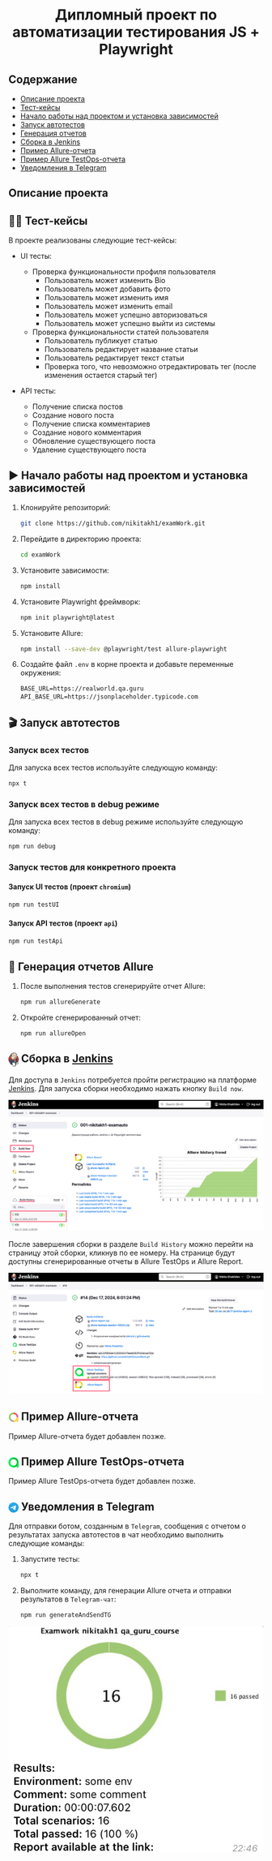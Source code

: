 <h1 align="center">Дипломный проект по автоматизации тестирования JS + Playwright</h1>

## Содержание
- <a href="#description"> Описание проекта</a>
- <a href="#cases"> Тест-кейсы</a>
- <a href="#install"> Начало работы над проектом и установка зависимостей</a>
- <a href="#autotests"> Запуск автотестов</a>
- <a href="#generateAllureReport"> Генерация отчетов</a>
- <a href="#jenkins"> Сборка в Jenkins</a>
- <a href="#allureReport"> Пример Allure-отчета</a>
- <a href="#allureTestOpsReport"> Пример Allure TestOps-отчета</a>
- <a href="#tg"> Уведомления в Telegram </a>

## <a name="description"></a> Описание проекта

## 🕵️‍♂️ <a name="cases"></a> Тест-кейсы

В проекте реализованы следующие тест-кейсы:

- UI тесты:
  - Проверка функциональности профиля пользователя
    - Пользователь может изменить Bio
    - Пользователь может добавить фото
    - Пользователь может изменить имя
    - Пользователь может изменить email
    - Пользователь может успешно авторизоваться
    - Пользователь может успешно выйти из системы
  - Проверка функциональности статей пользователя
    - Пользователь публикует статью
    - Пользователь редактирует название статьи
    - Пользователь редактирует текст статьи
    - Проверка того, что невозможно отредактировать тег (после изменения остается старый тег)

- API тесты:
  - Получение списка постов
  - Создание нового поста
  - Получение списка комментариев
  - Создание нового комментария
  - Обновление существующего поста
  - Удаление существующего поста

## ▶️ <a name="install"></a> Начало работы над проектом и установка зависимостей

1. Клонируйте репозиторий:
   ```sh
   git clone https://github.com/nikitakh1/examWork.git
   ```

2. Перейдите в директорию проекта:
   ```sh
   cd examWork
   ```

3. Установите зависимости:
   ```sh
   npm install
   ```
   
4. Установите Playwright фреймворк:
   ```sh
   npm init playwright@latest
   ```

5. Установите Allure:
   ```sh
   npm install --save-dev @playwright/test allure-playwright
   ```

6. Создайте файл `.env` в корне проекта и добавьте переменные окружения:
   ```env
   BASE_URL=https://realworld.qa.guru
   API_BASE_URL=https://jsonplaceholder.typicode.com
   ```

## 🎬 <a name="autotests"></a> Запуск автотестов

### Запуск всех тестов

Для запуска всех тестов используйте следующую команду:
```sh
npx t
```
### Запуск всех тестов в debug режиме

Для запуска всех тестов в debug режиме используйте следующую команду:
```sh
npm run debug
```

### Запуск тестов для конкретного проекта

#### Запуск UI тестов (проект `chromium`)
```sh
npm run testUI
```

#### Запуск API тестов (проект `api`)
```sh
npm run testApi
```

## 📝 <a name="generateAllureReport"></a> Генерация отчетов Allure

1. После выполнения тестов сгенерируйте отчет Allure:
   ```sh
   npm run allureGenerate
   ```

2. Откройте сгенерированный отчет:
   ```sh
   npm run allureOpen
   ```

<a name="jenkins"></a>
## <img width="20" style="vertical-align:middle" title="Jenkins" src="media/Jenkins_logo.svg.png"> </a> Сборка в <a target="_blank" href="https://jenkins.autotests.cloud/job/001-nikitakh1-examauto/"> Jenkins </a>

Для доступа в <code>Jenkins</code> потребуется пройти регистрацию на платформе [Jenkins](https://jenkins.autotests.cloud/). Для запуска сборки необходимо нажать кнопку <code>Build now</code>.
<p align="center">
<img title="jenkins" src="media/Jenkins1.png ">
</p>
После завершения сборки в разделе <code>Build History</code> можно перейти на страницу этой сборки, кликнув по ее номеру. На странице будут доступны сгенерированные отчеты в Allure TestOps и Allure Report.
<p align="center">
<img title="jenkins" src="media/Jenkins2.png ">
</p>

## <img width="20" style="vertical-align:middle" title="Jenkins" src="media/allure.png"> <a name="allureReport"></a> Пример Allure-отчета

Пример Allure-отчета будет добавлен позже.

## <img width="20" style="vertical-align:middle" title="Jenkins" src="media/testops.logo.svg"> <a name="allureTestOpsReport"></a> Пример Allure TestOps-отчета

Пример Allure TestOps-отчета будет добавлен позже.

## <img width="20" style="vertical-align:middle" title="Jenkins" src="media/tg.svg.png"> <a name="tg"></a> Уведомления в Telegram

Для отправки ботом, созданным в <code>Telegram</code>, сообщения с отчетом о результатах запуска автотестов в чат необходимо выполнить следующие команды:
1. Запустите тесты:
   ```sh
   npx t
   ```
2. Выполните команду, для генерации Allure отчета и отправки результатов в <code>Telegram-чат</code>:
   ```sh
   npm run generateAndSendTG
   ```
<p align="center">
<img title="jenkins" src="media/tgreport.png ">
</p>
